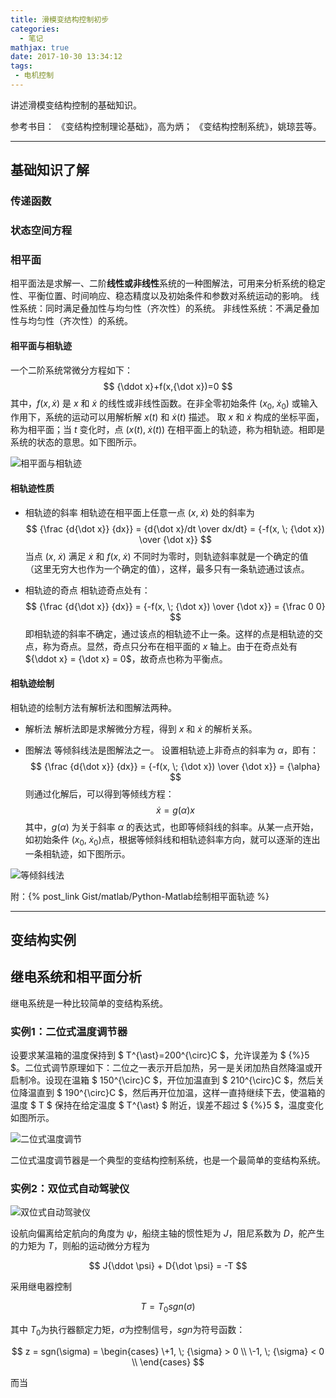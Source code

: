 ```yaml
---
title: 滑模变结构控制初步
categories:
  - 笔记
mathjax: true
date: 2017-10-30 13:34:12
tags: 
 - 电机控制
---
```


讲述滑模变结构控制的基础知识。

参考书目：
《变结构控制理论基础》，高为炳；
《变结构控制系统》，姚琼芸等。

<!-- more -->

---
## 基础知识了解

### 传递函数

### 状态空间方程

### 相平面
相平面法是求解一、二阶**线性或非线性**系统的一种图解法，可用来分析系统的稳定性、平衡位置、时间响应、稳态精度以及初始条件和参数对系统运动的影响。
线性系统：同时满足叠加性与均匀性（齐次性）的系统。
非线性系统：不满足叠加性与均匀性（齐次性）的系统。

#### 相平面与相轨迹
 一个二阶系统常微分方程如下：
$$
{\ddot x}+f(x,{\dot x})=0
$$
其中，$f(x,{\dot x})$ 是 $x$ 和 ${\dot x}$ 的线性或非线性函数。在非全零初始条件 $(x_0,\; {\dot x_0})$ 或输入作用下，系统的运动可以用解析解 $x(t)$ 和 ${\dot x}(t)$ 描述。
取 $x$ 和 ${\dot x}$ 构成的坐标平面，称为相平面；当 $t$ 变化时，点 $(x(t),\; {\dot x}(t))$ 在相平面上的轨迹，称为相轨迹。相即是系统的状态的意思。如下图所示。 

 ![相平面与相轨迹](1-01.png)

#### 相轨迹性质
 - 相轨迹的斜率
 相轨迹在相平面上任意一点 $(x,\; {\dot x})$ 处的斜率为
$$
{\frac {d{\dot x}} {dx}} 
= {d{\dot x}/dt \over dx/dt} 
= {-f(x, \; {\dot x}) \over {\dot x}}
$$
 当点 $(x,\; {\dot x})$ 满足 ${\dot x}$ 和 $f(x,\; {\dot x})$ 不同时为零时，则轨迹斜率就是一个确定的值（这里无穷大也作为一个确定的值），这样，最多只有一条轨迹通过该点。

 - 相轨迹的奇点
 相轨迹奇点处有：
$$
{\frac {d{\dot x}} {dx}} 
= {-f(x, \; {\dot x}) \over {\dot x}}
= {\frac 0 0}
$$
 即相轨迹的斜率不确定，通过该点的相轨迹不止一条。这样的点是相轨迹的交点，称为奇点。显然，奇点只分布在相平面的 $x$ 轴上。由于在奇点处有 ${\ddot x} = {\dot x} = 0$，故奇点也称为平衡点。


#### 相轨迹绘制
 相轨迹的绘制方法有解析法和图解法两种。

 - 解析法
 解析法即是求解微分方程，得到 $x$ 和 ${\dot x}$ 的解析关系。

 - 图解法
 等倾斜线法是图解法之一。
 设置相轨迹上非奇点的斜率为 ${\alpha}$，即有：
$$
{\frac {d{\dot x}} {dx}} 
= {-f(x, \; {\dot x}) \over {\dot x}}
= {\alpha}
$$
 则通过化解后，可以得到等倾线方程：
$$
{\dot x}=g({\alpha})x
$$
其中，$g(\alpha)$ 为关于斜率 ${\alpha}$ 的表达式，也即等倾斜线的斜率。从某一点开始，如初始条件 $(x_0,\; {\dot x_0})$点，根据等倾斜线和相轨迹斜率方向，就可以逐渐的连出一条相轨迹，如下图所示。

![等倾斜线法](1-02.png)


附：{% post_link Gist/matlab/Python-Matlab绘制相平面轨迹 %}


---
## 变结构实例

## 继电系统和相平面分析

继电系统是一种比较简单的变结构系统。

### 实例1：二位式温度调节器
设要求某温箱的温度保持到 $ T^{\ast}=200^{\circ}C $，允许误差为 $ {\%}5 $。二位式调节原理如下：二位之一表示开启加热，另一是关闭加热自然降温或开启制冷。设现在温箱 $ 150^{\circ}C $，开位加温直到 $ 210^{\circ}C $，然后关位降温直到 $ 190^{\circ}C $，然后再开位加温，这样一直持继续下去，使温箱的温度 $ T $ 保持在给定温度 $ T^{\ast} $ 附近，误差不超过 $ {\%}5 $，温度变化如图所示。

![二位式温度调节](01.png)

二位式温度调节器是一个典型的变结构控制系统，也是一个最简单的变结构系统。


### 实例2：双位式自动驾驶仪

![双位式自动驾驶仪 ](02.png)

设航向偏离给定航向的角度为 $\psi$，船绕主轴的惯性矩为 $J$，阻尼系数为 $D$，舵产生的力矩为 $T$，则船的运动微分方程为

$$
J{\ddot \psi} + D{\dot \psi} = -T
$$

采用继电器控制

$$
T=T_0 sgn({\sigma})
$$

其中 $T_0$为执行器额定力矩，${\sigma}$为控制信号，$sgn$为符号函数：

$$
z = sgn(\sigma) = 
\begin{cases}
\+1, \; {\sigma} > 0 \\
\-1, \; {\sigma} < 0 \\
\end{cases}
$$

而当

